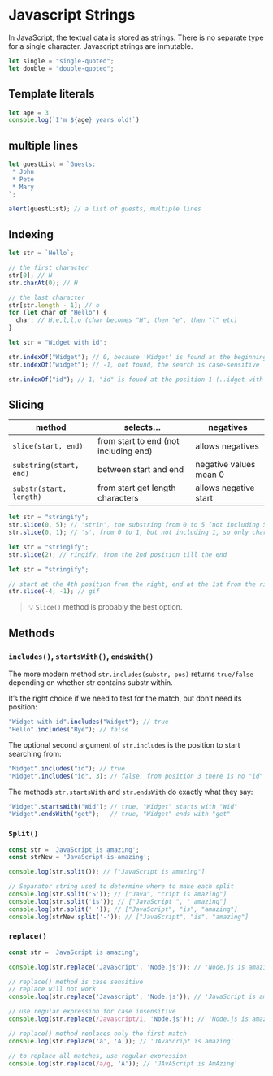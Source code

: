 # Javascript Strings

In JavaScript, the textual data is stored as strings. There is no separate type for a single character. Javascript strings are inmutable.

```javascript
let single = "single-quoted";
let double = "double-quoted";
```

## Template literals

```javascript
let age = 3
console.log(`I'm ${age} years old!`)
```

## multiple lines

```javascript
let guestList = `Guests:
 * John
 * Pete
 * Mary
`;

alert(guestList); // a list of guests, multiple lines
```

## Indexing

```javascript
let str = `Hello`;

// the first character
str[0]; // H
str.charAt(0); // H

// the last character
str[str.length - 1]; // o
for (let char of "Hello") {
  char; // H,e,l,l,o (char becomes "H", then "e", then "l" etc)
}
```

```javascript
let str = "Widget with id";

str.indexOf("Widget"); // 0, because 'Widget' is found at the beginning
str.indexOf("widget"); // -1, not found, the search is case-sensitive

str.indexOf("id"); // 1, "id" is found at the position 1 (..idget with id)
```

## Slicing

| method                  | selects…                              | negatives              |
| ----------------------- | ------------------------------------- | ---------------------- |
| `slice(start, end)`     | from start to end (not including end) | allows negatives       |
| `substring(start, end)` | between start and end                 | negative values mean 0 |
| `substr(start, length)` | from start get length characters      | allows negative start  |

```javascript
let str = "stringify";
str.slice(0, 5); // 'strin', the substring from 0 to 5 (not including 5)
str.slice(0, 1); // 's', from 0 to 1, but not including 1, so only character at 0
```

```javascript
let str = "stringify";
str.slice(2); // ringify, from the 2nd position till the end
```

```javascript
let str = "stringify";

// start at the 4th position from the right, end at the 1st from the right
str.slice(-4, -1); // gif
```

>💡 `Slice()` method is probably the best option.

## Methods

### `includes()`, `startsWith()`, `endsWith()`

The more modern method `str.includes(substr, pos)` returns `true/false` depending on whether str contains substr within.

It’s the right choice if we need to test for the match, but don’t need its position:

```javascript
"Widget with id".includes("Widget"); // true
"Hello".includes("Bye"); // false
```

The optional second argument of `str.includes` is the position to start searching from:

```javascript
"Midget".includes("id"); // true
"Midget".includes("id", 3); // false, from position 3 there is no "id"
```

The methods `str.startsWith` and `str.endsWith` do exactly what they say:

```javascript
"Widget".startsWith("Wid"); // true, "Widget" starts with "Wid"
"Widget".endsWith("get");   // true, "Widget" ends with "get"
```

### `Split()`

```javascript
const str = 'JavaScript is amazing';
const strNew = 'JavaScript-is-amazing';

console.log(str.split()); // ["JavaScript is amazing"]

// Separator string used to determine where to make each split
console.log(str.split('S')); // ["Java", "cript is amazing"]
console.log(str.split('is')); // ["JavaScript ", " amazing"]
console.log(str.split(' ')); // ["JavaScript", "is", "amazing"]
console.log(strNew.split('-')); // ["JavaScript", "is", "amazing"]
```

### `replace()`

```javascript
const str = 'JavaScript is amazing';

console.log(str.replace('JavaScript', 'Node.js')); // 'Node.js is amazing'

// replace() method is case sensitive
// replace will not work
console.log(str.replace('Javascript', 'Node.js')); // 'JavaScript is amazing'

// use regular expression for case insensitive
console.log(str.replace(/Javascript/i, 'Node.js')); // 'Node.js is amazing'

// replace() method replaces only the first match
console.log(str.replace('a', 'A')); // 'JAvaScript is amazing'

// to replace all matches, use regular expression
console.log(str.replace(/a/g, 'A')); // 'JAvAScript is AmAzing'
```

```javascript
```
